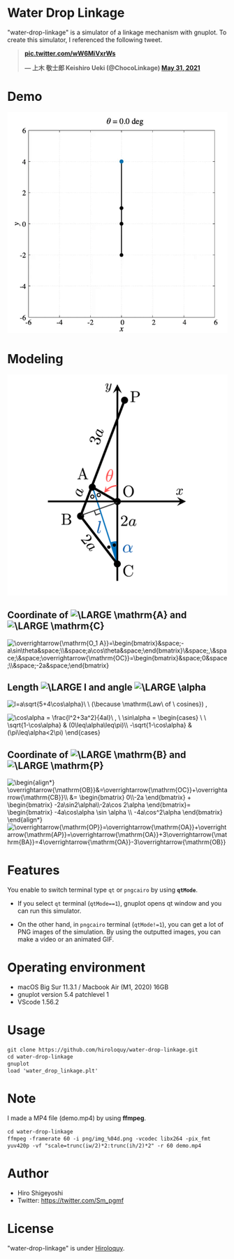 # Water Drop Linkage
"water-drop-linkage" is a simulator of a linkage mechanism  with gnuplot.
To create this simulator, I referenced the following tweet.

**<blockquote class="twitter-tweet"><p lang="und" dir="ltr"><a href="https://t.co/wW6MiVxrWs">pic.twitter.com/wW6MiVxrWs</a></p>&mdash; 上木 敬士郎 Keishiro Ueki (@ChocoLinkage) <a href="https://twitter.com/ChocoLinkage/status/1399198044122271746?ref_src=twsrc%5Etfw">May 31, 2021</a></blockquote> <script async src="https://platform.twitter.com/widgets.js" charset="utf-8"></script>**

# Demo
![demo_2x.gif](demo_2x.gif)

# Modeling
<img src="modeling.png" width="600">

## Coordinate of <img src="https://latex.codecogs.com/gif.latex?\inline&space;\LARGE&space;\mathrm{A}" title="\LARGE \mathrm{A}" /> and <img src="https://latex.codecogs.com/gif.latex?\inline&space;\LARGE&space;\mathrm{C}" title="\LARGE \mathrm{C}" />
<img src="https://latex.codecogs.com/gif.latex?\overrightarrow{\mathrm{OA}}=\begin{bmatrix}&space;-a\sin\theta&space;\\&space;a\cos\theta&space;\end{bmatrix}\&space;,\&space;\&space;\overrightarrow{\mathrm{OC}}=\begin{bmatrix}&space;0&space;\\&space;-2a&space;\end{bmatrix}" title="\overrightarrow{\mathrm{O_1 A}}=\begin{bmatrix}&space;-a\sin\theta&space;\\&space;a\cos\theta&space;\end{bmatrix}\&space;,\&space;\&space;\overrightarrow{\mathrm{OC}}=\begin{bmatrix}&space;0&space;\\&space;-2a&space;\end{bmatrix}" />

## Length <img src="https://latex.codecogs.com/gif.latex?\inline&space;\LARGE&space;l" title="\LARGE l" /> and angle <img src="https://latex.codecogs.com/gif.latex?\inline&space;\LARGE&space;\alpha" title="\LARGE \alpha" />
<img src="https://latex.codecogs.com/gif.latex?l=a\sqrt{5&plus;4\cos\alpha}\&space;\&space;(\because&space;\mathrm{Law\&space;of&space;\&space;cosines})" title="l=a\sqrt{5+4\cos\alpha}\ \ (\because \mathrm{Law\ of \ cosines})" /> ,

<img src="https://latex.codecogs.com/gif.latex?\cos\alpha&space;=&space;\frac{l^2&plus;3a^2}{4al}\&space;,&space;\&space;\sin\alpha&space;=&space;\begin{cases}&space;\&space;\&space;\sqrt{1-\cos\alpha}&space;&&space;(0\leq\alpha\leq\pi)\\&space;-\sqrt{1-\cos\alpha}&space;&&space;(\pi\leq\alpha<2\pi)&space;\end{cases}" title="\cos\alpha = \frac{l^2+3a^2}{4al}\ , \ \sin\alpha = \begin{cases} \ \ \sqrt{1-\cos\alpha} & (0\leq\alpha\leq\pi)\\ -\sqrt{1-\cos\alpha} & (\pi\leq\alpha<2\pi) \end{cases}" />

## Coordinate of <img src="https://latex.codecogs.com/gif.latex?\inline&space;\LARGE&space;\mathrm{B}" title="\LARGE \mathrm{B}" /> and <img src="https://latex.codecogs.com/gif.latex?\inline&space;\LARGE&space;\mathrm{P}" title="\LARGE \mathrm{P}" />

<img src="https://latex.codecogs.com/gif.latex?\begin{align*}&space;\overrightarrow{\mathrm{OB}}&=\overrightarrow{\mathrm{OC}}&plus;\overrightarrow{\mathrm{CB}}\\&space;&=&space;\begin{bmatrix}&space;0\\-2a&space;\end{bmatrix}&space;&plus;&space;\begin{bmatrix}&space;-2a\sin2\alpha\\-2a\cos&space;2\alpha&space;\end{bmatrix}=&space;\begin{bmatrix}&space;-4a\cos\alpha&space;\sin&space;\alpha&space;\\&space;-4a\cos^2\alpha&space;\end{bmatrix}&space;\end{align*}" title="\begin{align*} \overrightarrow{\mathrm{OB}}&=\overrightarrow{\mathrm{OC}}+\overrightarrow{\mathrm{CB}}\\ &= \begin{bmatrix} 0\\-2a \end{bmatrix} + \begin{bmatrix} -2a\sin2\alpha\\-2a\cos 2\alpha \end{bmatrix}= \begin{bmatrix} -4a\cos\alpha \sin \alpha \\ -4a\cos^2\alpha \end{bmatrix} \end{align*}" />

<img src="https://latex.codecogs.com/gif.latex?\overrightarrow{\mathrm{OP}}=\overrightarrow{\mathrm{OA}}&plus;\overrightarrow{\mathrm{AP}}=\overrightarrow{\mathrm{OA}}&plus;3\overrightarrow{\mathrm{BA}}=4\overrightarrow{\mathrm{OA}}-3\overrightarrow{\mathrm{OB}}" title="\overrightarrow{\mathrm{OP}}=\overrightarrow{\mathrm{OA}}+\overrightarrow{\mathrm{AP}}=\overrightarrow{\mathrm{OA}}+3\overrightarrow{\mathrm{BA}}=4\overrightarrow{\mathrm{OA}}-3\overrightarrow{\mathrm{OB}}" />

# Features
You enable to switch terminal type `qt` or `pngcairo` by using **`qtMode`**.
- If you select `qt` terminal (`qtMode==1`), gnuplot opens qt window and you can run this simulator.

- On the other hand, in `pngcairo` terminal (`qtMode!=1`), you can get a lot of PNG images of the simulation.
By using the outputted images, you can make a video or an animated GIF.

# Operating environment
<!-- # Requirement -->
- macOS Big Sur 11.3.1 / Macbook Air (M1, 2020) 16GB
- gnuplot version 5.4 patchlevel 1
- VScode 1.56.2

<!-- # Installation -->
 
# Usage
```
git clone https://github.com/hiroloquy/water-drop-linkage.git
cd water-drop-linkage
gnuplot
load 'water_drop_linkage.plt'
```

# Note
I made a MP4 file (demo.mp4) by using **ffmpeg**.

```
cd water-drop-linkage
ffmpeg -framerate 60 -i png/img_%04d.png -vcodec libx264 -pix_fmt yuv420p -vf "scale=trunc(iw/2)*2:trunc(ih/2)*2" -r 60 demo.mp4
```
 
# Author
* Hiro Shigeyoshi
* Twitter: https://twitter.com/Sm_pgmf
 
# License
"water-drop-linkage" is under [Hiroloquy](https://hiroloquy.com/).
 